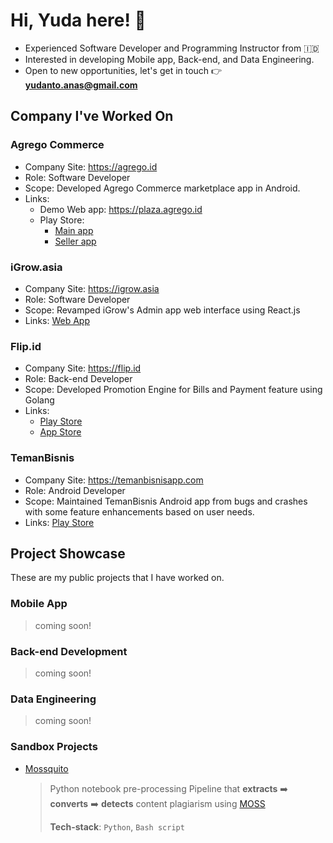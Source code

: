 # Hi, Yuda here! 👋

- Experienced Software Developer and Programming Instructor from 🇮🇩
- Interested in developing Mobile app, Back-end, and Data Engineering.
- Open to new opportunities, let's get in touch 👉 **<yudanto.anas@gmail.com>**

## Company I've Worked On

### Agrego Commerce

- Company Site: <https://agrego.id>
- Role: Software Developer
- Scope: Developed Agrego Commerce marketplace app in Android.
- Links:
  - Demo Web app: https://plaza.agrego.id
  - Play Store:
    - [Main app](https://play.google.com/store/apps/details?id=id.agrego)
    - [Seller app](https://play.google.com/store/apps/details?id=id.agrego.seller)

### iGrow.asia

- Company Site: <https://igrow.asia>
- Role: Software Developer
- Scope: Revamped iGrow's Admin app web interface using React.js
- Links: [Web App](https://igrow.asia/)

### Flip.id

- Company Site: <https://flip.id>
- Role: Back-end Developer
- Scope: Developed Promotion Engine for Bills and Payment feature using Golang
- Links:
  - [Play Store](https://play.google.com/store/apps/details?id=id.flip)
  - [App Store](https://apps.apple.com/id/app/flip-transfer-without-admin/id1439301290)

### TemanBisnis

- Company Site: <https://temanbisnisapp.com>
- Role: Android Developer
- Scope: Maintained TemanBisnis Android app from bugs and crashes with some feature enhancements based on user needs.
- Links: [Play Store](https://play.google.com/store/apps/details?id=com.temanbisnisapp.temanbisnis)

## Project Showcase

These are my public projects that I have worked on.

### Mobile App

> coming soon!

### Back-end Development

> coming soon!

### Data Engineering

> coming soon!

### Sandbox Projects

- [Mossquito](https://github.com/yudantoanas/mossquito)
  > Python notebook pre-processing Pipeline that **extracts** ➡️ **converts** ➡️ **detects** content plagiarism using [MOSS](https://theory.stanford.edu/~aiken/moss/)
  >
  > **Tech-stack**: `Python`, `Bash script`
